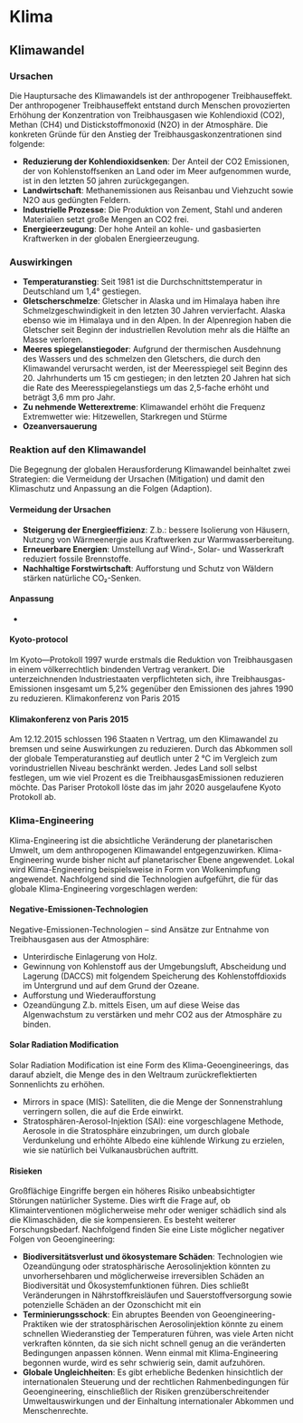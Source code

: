 # Klima

## Klimawandel
### Ursachen
Die Hauptursache des Klimawandels ist der anthropogener Treibhauseffekt. Der anthropogener Treibhauseffekt entstand durch Menschen provozierten Erhöhung der Konzentration von Treibhausgasen wie Kohlendioxid (CO2), Methan (CH4) und Distickstoffmonoxid (N2O) in der Atmosphäre. Die konkreten Gründe für den Anstieg der Treibhausgaskonzentrationen sind folgende:
- **Reduzierung der Kohlendioxidsenken**: Der Anteil der CO2 Emissionen, der von Kohlenstoffsenken an Land oder im Meer aufgenommen wurde, ist in den letzten 50 jahren zurückgegangen.
- **Landwirtschaft**: Methanemissionen aus Reisanbau und Viehzucht sowie N2O aus gedüngten Feldern.
- **Industrielle Prozesse**: Die Produktion von Zement, Stahl und anderen Materialien setzt große Mengen an CO2 frei.
- **Energieerzeugung**: Der hohe Anteil an kohle- und gasbasierten Kraftwerken in der globalen Energieerzeugung.

### Auswirkingen
  - **Temperaturanstieg**: Seit 1981 ist die Durchschnittstemperatur in Deutschland um 1,4° gestiegen.
  - **Gletscherschmelze**: Gletscher in Alaska und im Himalaya haben ihre Schmelzgeschwindigkeit in den letzten 30 Jahren vervierfacht. Alaska ebenso wie im Himalaya und in den Alpen. In der Alpenregion haben die Gletscher seit Beginn der industriellen Revolution mehr als die Hälfte an Masse verloren. 
  - **Meeres spiegelanstiegoder**: Aufgrund der thermischen Ausdehnung des Wassers und des schmelzen
den Gletschers, die durch den Klimawandel verursacht werden, ist der Meeresspiegel seit Beginn des 20. Jahrhunderts um 15 cm gestiegen; in den letzten 20 Jahren hat sich die Rate des Meeresspiegelanstiegs um das 2,5-fache erhöht und beträgt 3,6 mm pro Jahr.
  - **Zu nehmende Wetterextreme**: Klimawandel erhöht die Frequenz Extremwetter wie: Hitzewellen, Starkregen und Stürme
  - **Ozeanversauerung**

### Reaktion auf den Klimawandel
Die Begegnung der globalen Herausforderung Klimawandel beinhaltet zwei Strategien: die Vermeidung der Ursachen (Mitigation) und damit den Klimaschutz und Anpassung an die Folgen (Adaption).
#### Vermeidung der Ursachen
- **Steigerung der Energieeffizienz**: Z.b.: bessere Isolierung von Häusern, Nutzung von Wärmeenergie aus Kraftwerken zur Warmwasserbereitung.
- **Erneuerbare Energien**: Umstellung auf Wind-, Solar- und Wasserkraft reduziert fossile Brennstoffe.
- **Nachhaltige Forstwirtschaft**: Aufforstung und Schutz von Wäldern stärken natürliche CO₂-Senken.

#### Anpassung
 - 


#### Kyoto-protocol
lm Kyoto—Protokoll 1997 wurde erstmals die Reduktion von Treibhausgasen in einem völkerrechtlich bindenden Vertrag verankert. Die unterzeichnenden lndustriestaaten verpflichteten sich, ihre Treibhausgas-Emissionen insgesamt um 5,2% gegenüber den Emissionen des jahres 1990 zu reduzieren. 
Klimakonferenz von Paris 2015

#### Klimakonferenz von Paris 2015
Am 12.12.2015 schlossen 196 Staaten n Vertrag, um den Klimawandel zu bremsen und seine Auswirkungen zu reduzieren. Durch das Abkommen soll der globale Temperaturanstieg auf deutlich unter 2 °C im Vergleich zum vorindustriellen Niveau beschränkt werden. Jedes Land soll selbst festlegen, um wie viel Prozent es die TreibhausgasEmissionen reduzieren möchte. Das Pariser Protokoll löste das im jahr 2020 ausgelaufene Kyoto Protokoll ab.

### Klima-Engineering
Klima-Engineering ist die absichtliche Veränderung der planetarischen Umwelt, um dem anthropogenen Klimawandel entgegenzuwirken. Klima-Engineering wurde bisher nicht auf planetarischer Ebene angewendet. Lokal wird Klima-Engineering beispielsweise in Form von Wolkenimpfung angewendet. Nachfolgend sind die Technologien aufgeführt, die für das globale Klima-Engineering vorgeschlagen werden:

#### Negative-Emissionen-Technologien
Negative-Emissionen-Technologien – sind Ansätze zur Entnahme von Treibhausgasen aus der Atmosphäre: 
- Unterirdische Einlagerung von Holz.
- Gewinnung von Kohlenstoff aus der Umgebungsluft, Abscheidung und Lagerung (DACCS) mit folgendem Speicherung des Kohlenstoffdioxids im Untergrund und auf dem Grund der Ozeane.
- Aufforstung und Wiederaufforstung
- Ozeandüngung Z.b. mittels Eisen, um auf diese Weise das Algenwachstum zu verstärken und mehr CO2 aus der Atmosphäre zu binden.

#### Solar Radiation Modification
Solar Radiation Modification ist eine Form des Klima-Geoengineerings, das darauf abzielt, die Menge des in den Weltraum zurückreflektierten Sonnenlichts zu erhöhen.
- Mirrors in space (MIS): Satelliten, die die Menge der Sonnenstrahlung verringern sollen, die auf die Erde einwirkt.
- Stratosphären-Aerosol-Injektion (SAI): eine vorgeschlagene Methode, Aerosole in die Stratosphäre einzubringen, um durch globale Verdunkelung und erhöhte Albedo eine kühlende Wirkung zu erzielen, wie sie natürlich bei Vulkanausbrüchen auftritt.

#### Risieken
Großflächige Eingriffe bergen ein höheres Risiko unbeabsichtigter Störungen natürlicher Systeme. Dies wirft die Frage auf, ob Klimainterventionen möglicherweise mehr oder weniger schädlich sind als die Klimaschäden, die sie kompensieren. Es besteht weiterer Forschungsbedarf. Nachfolgend finden Sie eine Liste möglicher negativer Folgen von Geoengineering:
- **Biodiversitätsverlust und ökosystemare Schäden**: Technologien wie Ozeandüngung oder stratosphärische Aerosolinjektion könnten zu unvorhersehbaren und möglicherweise irreversiblen Schäden an Biodiversität und Ökosystemfunktionen führen. Dies schließt Veränderungen in Nährstoffkreisläufen und Sauerstoffversorgung sowie potenzielle Schäden an der Ozonschicht mit ein​
- **Terminierungsschock**: Ein abruptes Beenden von Geoengineering-Praktiken wie der stratosphärischen Aerosolinjektion könnte zu einem schnellen Wiederanstieg der Temperaturen führen, was viele Arten nicht verkraften könnten, da sie sich nicht schnell genug an die veränderten Bedingungen anpassen können​. Wenn einmal mit Klima-Engineering begonnen wurde, wird es sehr schwierig sein, damit aufzuhören.
- **Globale Ungleichheiten**: Es gibt erhebliche Bedenken hinsichtlich der internationalen Steuerung und der rechtlichen Rahmenbedingungen für Geoengineering, einschließlich der Risiken grenzüberschreitender Umweltauswirkungen und der Einhaltung internationaler Abkommen und Menschenrechte​.


